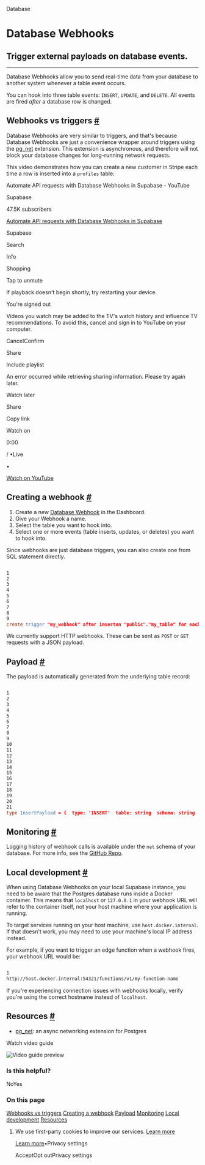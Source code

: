 Database

# Database Webhooks

## Trigger external payloads on database events.

* * *

Database Webhooks allow you to send real-time data from your database to another system whenever a table event occurs.

You can hook into three table events: `INSERT`, `UPDATE`, and `DELETE`. All events are fired _after_ a database row is changed.

## Webhooks vs triggers [\#](https://supabase.com/docs/guides/database/webhooks\#webhooks-vs-triggers)

Database Webhooks are very similar to triggers, and that's because Database Webhooks are just a convenience wrapper around triggers using the [pg\_net](https://supabase.com/docs/guides/database/extensions/pgnet) extension. This extension is asynchronous, and therefore will not block your database changes for long-running network requests.

This video demonstrates how you can create a new customer in Stripe each time a row is inserted into a `profiles` table:

Automate API requests with Database Webhooks in Supabase - YouTube

Supabase

47.5K subscribers

[Automate API requests with Database Webhooks in Supabase](https://www.youtube.com/watch?v=codAs9-NeHM)

Supabase

Search

Info

Shopping

Tap to unmute

If playback doesn't begin shortly, try restarting your device.

You're signed out

Videos you watch may be added to the TV's watch history and influence TV recommendations. To avoid this, cancel and sign in to YouTube on your computer.

CancelConfirm

Share

Include playlist

An error occurred while retrieving sharing information. Please try again later.

Watch later

Share

Copy link

Watch on

0:00

/ •Live

•

[Watch on YouTube](https://www.youtube.com/watch?v=codAs9-NeHM "Watch on YouTube")

## Creating a webhook [\#](https://supabase.com/docs/guides/database/webhooks\#creating-a-webhook)

1. Create a new [Database Webhook](https://supabase.com/dashboard/project/_/integrations/hooks) in the Dashboard.
2. Give your Webhook a name.
3. Select the table you want to hook into.
4. Select one or more events (table inserts, updates, or deletes) you want to hook into.

Since webhooks are just database triggers, you can also create one from SQL statement directly.

```flex

1
2
3
4
5
6
7
8
9
create trigger "my_webhook" after inserton "public"."my_table" for each rowexecute function "supabase_functions"."http_request"(  'http://host.docker.internal:3000',  'POST',  '{"Content-Type":"application/json"}',  '{}',  '1000');
```

We currently support HTTP webhooks. These can be sent as `POST` or `GET` requests with a JSON payload.

## Payload [\#](https://supabase.com/docs/guides/database/webhooks\#payload)

The payload is automatically generated from the underlying table record:

```flex

1
2
3
4
5
6
7
8
9
10
11
12
13
14
15
16
17
18
19
20
21
type InsertPayload = {  type: 'INSERT'  table: string  schema: string  record: TableRecord<T>  old_record: null}type UpdatePayload = {  type: 'UPDATE'  table: string  schema: string  record: TableRecord<T>  old_record: TableRecord<T>}type DeletePayload = {  type: 'DELETE'  table: string  schema: string  record: null  old_record: TableRecord<T>}
```

## Monitoring [\#](https://supabase.com/docs/guides/database/webhooks\#monitoring)

Logging history of webhook calls is available under the `net` schema of your database. For more info, see the [GitHub Repo](https://github.com/supabase/pg_net).

## Local development [\#](https://supabase.com/docs/guides/database/webhooks\#local-development)

When using Database Webhooks on your local Supabase instance, you need to be aware that the Postgres database runs inside a Docker container. This means that `localhost` or `127.0.0.1` in your webhook URL will refer to the container itself, not your host machine where your application is running.

To target services running on your host machine, use `host.docker.internal`. If that doesn't work, you may need to use your machine's local IP address instead.

For example, if you want to trigger an edge function when a webhook fires, your webhook URL would be:

```flex

1
http://host.docker.internal:54321/functions/v1/my-function-name
```

If you're experiencing connection issues with webhooks locally, verify you're using the correct hostname instead of `localhost`.

## Resources [\#](https://supabase.com/docs/guides/database/webhooks\#resources)

- [pg\_net](https://supabase.com/docs/guides/database/extensions/pgnet): an async networking extension for Postgres

Watch video guide

![Video guide preview](https://supabase.com/docs/_next/image?url=https%3A%2F%2Fimg.youtube.com%2Fvi%2FcodAs9-NeHM%2F0.jpg&w=3840&q=75&dpl=dpl_9WgBm3X43HXGqPuPh4vSvQgRaZyZ)

### Is this helpful?

NoYes

### On this page

[Webhooks vs triggers](https://supabase.com/docs/guides/database/webhooks#webhooks-vs-triggers) [Creating a webhook](https://supabase.com/docs/guides/database/webhooks#creating-a-webhook) [Payload](https://supabase.com/docs/guides/database/webhooks#payload) [Monitoring](https://supabase.com/docs/guides/database/webhooks#monitoring) [Local development](https://supabase.com/docs/guides/database/webhooks#local-development) [Resources](https://supabase.com/docs/guides/database/webhooks#resources)

1. We use first-party cookies to improve our services. [Learn more](https://supabase.com/privacy#8-cookies-and-similar-technologies-used-on-our-european-services)



   [Learn more](https://supabase.com/privacy#8-cookies-and-similar-technologies-used-on-our-european-services)•Privacy settings





   AcceptOpt outPrivacy settings